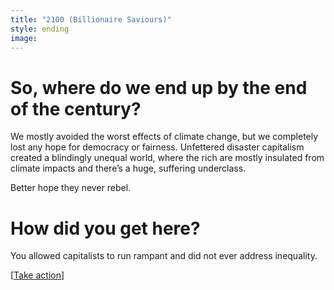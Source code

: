 ```yaml
---
title: "2100 (Billionaire Saviours)"
style: ending
image: 
---
```


# So, where do we end up by the end of the century?

We mostly avoided the worst effects of climate change, but we completely lost any hope for democracy or fairness. Unfettered disaster capitalism created a blindingly unequal world, where the rich are mostly insulated from climate impacts and there’s a huge, suffering underclass.

Better hope they never rebel.

# How did you get here?

You allowed capitalists to run rampant and did not ever address inequality.

[[Take action](#2d51dmb)]
